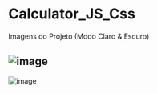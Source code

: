 # Calculator_JS_Css

Imagens do Projeto (Modo Claro & Escuro)

![image](https://user-images.githubusercontent.com/64443527/197232321-e4d7bb82-5008-47b3-8a3c-097bb311fd5e.png)
---------------------------------------------------------------------------------------------------------------
![image](https://user-images.githubusercontent.com/64443527/197232373-b39c8cef-0ac2-4439-b259-af7289142494.png)
